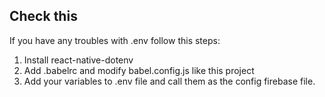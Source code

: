 ## Check this

If you have any troubles with .env follow this steps:

1. Install react-native-dotenv
2. Add .babelrc and modify babel.config.js like this project
3. Add your variables to .env file and call them as the config firebase file.